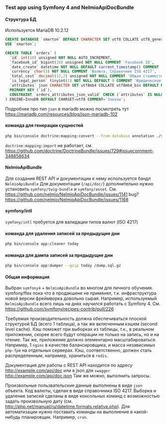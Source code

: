 ### Test app using Symfony 4 and NelmioApiDocBundle


#### Структура БД
Используется MariaDB 10.2.12
```sql
CREATE DATABASE `smarton` DEFAULT CHARACTER SET utf8 COLLATE utf8_general_ci;
USE `smarton`;

CREATE TABLE `orders` (
  `id` int(10) unsigned NOT NULL AUTO_INCREMENT,
  `facebook_id` bigint(20) unsigned NOT NULL COMMENT 'Facebook ID',
  `date_create` datetime NOT NULL DEFAULT current_timestamp() COMMENT 'Дата создания записи',
  `currency` char(3) NOT NULL COMMENT 'Валюта. Справочник ISO 4217',
  `total_cost` decimal(12,2) unsigned NOT NULL COMMENT 'Общая стоимость заказа',
  `is_legal_person` tinyint(1) NOT NULL DEFAULT 0 COMMENT 'Юридическое лицо',
  `attributes` json CHARACTER SET utf8mb4 COLLATE utf8mb4_bin DEFAULT NULL COMMENT 'Произвольные атрибуты в JSON',
  PRIMARY KEY (`id`),
  CONSTRAINT `orders_attributes_json_valid` CHECK (`attributes` IS NULL OR json_valid(`attributes`))
) ENGINE=InnoDB DEFAULT CHARSET=utf8 COMMENT='Заказы';
```
Подробнее про тип `json` в mariadb можно посмотреть тут https://mariadb.com/resources/blog/json-mariadb-102


#### команда для генерации сущностей
```bash
php bin/console doctrine:mapping:convert --from-database annotation ./src/Entity
```
`doctrine:mapping:import` не работает, см. https://github.com/doctrine/DoctrineBundle/issues/729#issuecomment-348858634


#### NelmioApiBundle
Для создания REST API и документации к нему используется бандл `NelmioApiBundle`
Для документации (`/api/doc/`) дополнительно нужно установить `symfony/twig-bundle` и `symfony/asset`. См. https://github.com/nelmio/NelmioApiDocBundle/issues/1141
bug? https://github.com/nelmio/NelmioApiDocBundle/issues/1168


#### symfony/intl
`symfony/intl` требуется для валидации типов валют (ISO 4217)


#### команда для удаления записей за предыдущие дни
```bash
php bin/console app:cleaner today
```

#### команда для дампа записей за предыдущие дни
```bash
php bin/console app:dumper --gzip today /dump.sql.gz
```


#### Общая информация
Выбран `symfony4` + `NelmioApiBundle` во многом для личного обучения. symfony/flex пока что в продакшене не применял, т.к. инфраструктура новой версии фреймворка довольно сырая.
Например, используемый `NelmioApiBundle` всего лишь на днях научился работать с Symfony 4. См. https://github.com/symfony/recipes-contrib/pull/226

Требуемая производительность должна обеспечиваться плоской структурой БД (всего 1 таблица), а так же включенным кэшем (second level cache). Кэш поможет при выборках из таблицы, т.к., в реальном приложении, скорее всего будут операции не только на запись, но и на чтение.
Так же, приложение должно элементарно масштабироваться. Например, 1 `nginx` в качестве балансировщика, и масса независимых `php-fpm` на отдельных серверах. Кэш, соответственно, должен стать распределенным, например, храниться в `redis`.

Документация для работы с REST API находится по адресу http://example.com/api/doc или в json для `swagger` http://example.com/api/doc.json
Там же можно, выполнить запросы.

Произвольные пользвательские данные выполнены в виде `json` объекта.
Код валюты, сделан в виде справочника ISO 4217.
Выборка и удаление записей сделаны в виде консольных команд с возможностью задать произвольную дату (см. http://php.net/manual/ru/datetime.formats.relative.php).
Для автоматизации нужно поставить команды на выполнение в какой-нибудь планировщик. Например, `cron`.
